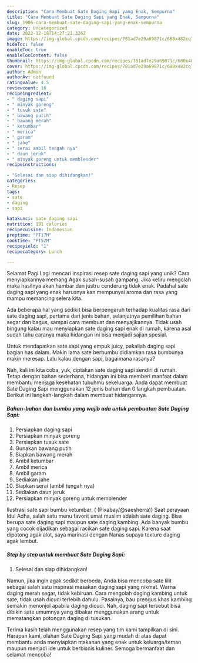 ```yaml
---
description: "Cara Membuat Sate Daging Sapi yang Enak, Sempurna"
title: "Cara Membuat Sate Daging Sapi yang Enak, Sempurna"
slug: 1906-cara-membuat-sate-daging-sapi-yang-enak-sempurna
category: Uncategorized
date: 2022-12-18T14:27:21.326Z
image: https://img-global.cpcdn.com/recipes/781ad7e29a69871c/680x482cq70/sate-daging-sapi-foto-resep-utama.jpg
hideToc: false
enableToc: true
enableTocContent: false
thumbnail: https://img-global.cpcdn.com/recipes/781ad7e29a69871c/680x482cq70/sate-daging-sapi-foto-resep-utama.jpg
cover: https://img-global.cpcdn.com/recipes/781ad7e29a69871c/680x482cq70/sate-daging-sapi-foto-resep-utama.jpg
author: Admin
authorAv: notfound
ratingvalue: 4.5
reviewcount: 16
recipeingredient:
- " daging sapi"
- " minyak goreng"
- " tusuk sate"
- " bawang putih"
- " bawang merah"
- " ketumbar"
- " merica"
- " garam"
- " jahe"
- " serai ambil tengah nya"
- " daun jeruk"
- " minyak goreng untuk memblender"
recipeinstructions:

- "Selesai dan siap dihidangkan!"
categories:
- Resep
tags:
- sate
- daging
- sapi

katakunci: sate daging sapi 
nutrition: 191 calories
recipecuisine: Indonesian
preptime: "PT17M"
cooktime: "PT52M"
recipeyield: "1"
recipecategory: Lunch

---
```



Selamat Pagi Lagi mencari inspirasi resep sate daging sapi yang unik? Cara menyiapkannya memang Agak susah-susah gampang. Jika keliru mengolah maka hasilnya akan hambar dan justru cenderung tidak enak. Padahal sate daging sapi yang enak harusnya kan mempunyai aroma dan rasa yang mampu memancing selera kita.


Ada beberapa hal yang sedikit bisa berpengaruh terhadap kualitas rasa dari sate daging sapi, pertama dari jenis bahan, selanjutnya pemilihan bahan segar dan bagus, sampai cara membuat dan menyajikannya. Tidak usah bingung kalau mau menyiapkan sate daging sapi enak di rumah, karena asal sudah tahu caranya maka hidangan ini bisa menjadi sajian spesial.

Untuk mendapatkan sate sapi yang empuk juicy, pakailah daging sapi bagian has dalam. Makin lama sate berbumbu didiamkan rasa bumbunya makin meresap. Lalu kalau dengan sapi, bagaimana rasanya?


Nah, kali ini kita coba, yuk, ciptakan sate daging sapi sendiri di rumah. Tetap dengan bahan sederhana, hidangan ini bisa memberi manfaat dalam membantu menjaga kesehatan tubuhmu sekeluarga. Anda dapat membuat Sate Daging Sapi menggunakan 12 jenis bahan dan 0 langkah pembuatan. Berikut ini langkah-langkah dalam membuat hidangannya.

<!--inarticleads1-->

##### Bahan-bahan dan bumbu yang wajib ada untuk pembuatan Sate Daging Sapi:

1. Persiapkan  daging sapi
1. Persiapkan  minyak goreng
1. Persiapkan  tusuk sate
1. Gunakan  bawang putih
1. Siapkan  bawang merah
1. Ambil  ketumbar
1. Ambil  merica
1. Ambil  garam
1. Sediakan  jahe
1. Siapkan  serai (ambil tengah nya)
1. Sediakan  daun jeruk
1. Persiapkan  minyak goreng untuk memblender


Ilustrasi sate sapi bumbu ketumbar. ( (Pixabay/@saesherra)) Saat perayaan Idul Adha, salah satu menu favorit umat muslim adalah sate daging. Bisa berupa sate daging sapi maupun sate daging kambing. Ada banyak bumbu yang cocok dijadikan sebagai racikan sate daging sapi. Karena saat dipotong agak alot, saya marinasi dengan Nanas supaya texture daging agak lembut. 

<!--inarticleads2-->

##### Step by step untuk membuat Sate Daging Sapi:


1. Selesai dan siap dihidangkan!

Namun, jika ingin agak sedikit berbeda, Anda bisa mencoba sate lilit sebagai salah satu inspirasi masakan daging sapi yang nikmat. Warna daging merah segar, tidak kebiruan. Cara mengolah daging kambing untuk sate, tidak usah dicuci terlebih dahulu. Pasalnya, bau prengus khas kambing semakin menonjol apabila daging dicuci. Nah, daging sapi tersebut bisa dibikin sate umumnya yang dibakar menggunakan arang untuk mematangkan potongan daging di tusukan. 

Terima kasih telah menggunakan resep yang tim kami tampilkan di sini. Harapan kami, olahan Sate Daging Sapi yang mudah di atas dapat membantu anda menyiapkan makanan yang enak untuk keluarga/teman maupun menjadi ide untuk berbisnis kuliner. Semoga bermanfaat dan selamat mencoba!
